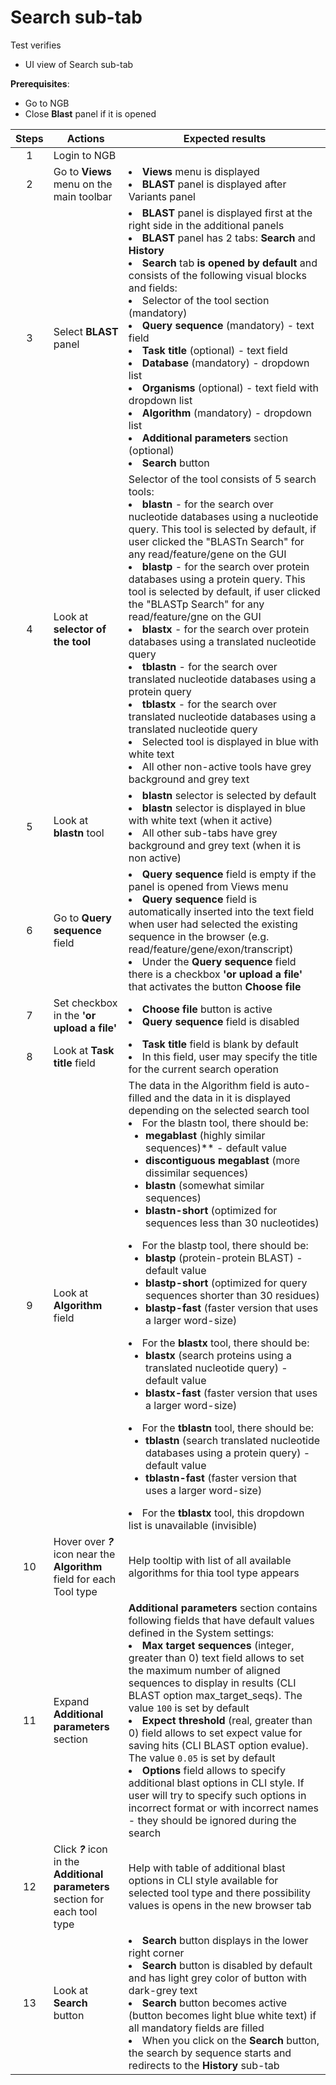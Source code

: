 # Search sub-tab

Test verifies
 - UI view of Search sub-tab
  
**Prerequisites**:
 - Go to NGB
 - Close **Blast** panel if it is opened

| Steps | Actions | Expected results |
| :---: | --- | --- |
| 1 | Login to NGB | |
| 2 | Go to  **Views** menu on the main toolbar| <li> **Views** menu is displayed <li> **BLAST** panel is displayed after Variants panel|
| 3 | Select **BLAST** panel| <li>**BLAST** panel is displayed first at the right side in the additional panels <li> **BLAST** panel has 2 tabs: **Search** and **History**  <li> **Search** tab **is opened by default** and consists of the following visual blocks and fields: <li> Selector of the tool section (mandatory) <li> **Query sequence** (mandatory) - text field <li> **Task title** (optional) - text field <li> **Database** (mandatory) - dropdown list <li> **Organisms** (optional) - text field with dropdown list <li> **Algorithm** (mandatory) - dropdown list <li> **Additional parameters** section (optional)<li> **Search** button  |
| 4 | Look at **selector of the tool**|  Selector of the tool consists of 5 search tools: <li> **blastn** - for the search over nucleotide databases using a nucleotide query. This tool is selected by default, if user clicked the "BLASTn Search" for any read/feature/gene on the GUI <li> **blastp** - for the search over protein databases using a protein query. This tool is selected by default, if user clicked the "BLASTp Search" for any read/feature/gne on the GUI <li> **blastx**  -  for the search over protein databases using a translated nucleotide query <li> **tblastn** - for the search over translated nucleotide databases using a protein query <li> **tblastx** - for the search over translated nucleotide databases using a translated nucleotide query <li> Selected tool is displayed in blue with white text <li> All other non-active tools have grey background and grey text|
| 5 | Look  at **blastn** tool | <li> **blastn** selector is selected by default  <li> **blastn** selector is displayed in blue with white text (when it active) <li> All other sub-tabs have grey background and grey text (when it is non active) |
| 6 | Go to **Query sequence** field | <li> **Query sequence** field is empty if the panel is opened from Views menu <li>**Query sequence** field is automatically inserted into the text field when user had selected the existing sequence in the browser (e.g. read/feature/gene/exon/transcript) <li> Under the **Query sequence** field there is a checkbox **'or upload a file'** that activates the button **Choose file**|
| 7 | Set checkbox in the **'or upload a file'**| <li> **Choose file** button is active <li> **Query sequence** field is disabled| 
| 8 | Look at **Task title** field| <li> **Task title** field is blank by default <li> In this field, user may specify the title for the current search operation|
| 9 | Look at **Algorithm** field  |  The data in the Algorithm field is auto-filled and the data in it is displayed depending on the selected search tool <li> For the blastn tool, there should be:<ul><li> **megablast** (highly similar sequences)** - default value <li> **discontiguous megablast** (more dissimilar sequences) <li> **blastn** (somewhat similar sequences) <li> **blastn-short** (optimized for sequences less than 30 nucleotides) </ul><li> For the blastp tool, there should be: <ul><li> **blastp** (protein-protein BLAST) - default value <li> **blastp-short** (optimized for query sequences shorter than 30 residues) <li> **blastp-fast** (faster version that uses a larger word-size) </ul><li> For the **blastx** tool, there should be: <ul><li> **blastx** (search proteins using a translated nucleotide query) - default value <li> **blastx-fast** (faster version that uses a larger word-size) </ul><li> For the **tblastn** tool, there should be: <ul><li> **tblastn** (search translated nucleotide databases using a protein query) - default value <li> **tblastn-fast** (faster version that uses a larger word-size) </ul><li> For the **tblastx** tool, this dropdown list is unavailable (invisible) |
| 10 | Hover over ***?*** icon near the **Algorithm** field for each Tool type | Help tooltip with list of all available algorithms for thia tool type appears |
| 11 | Expand **Additional parameters** section| **Additional parameters** section contains following fields that have default values defined in the System settings: <li> **Max target sequences** (integer, greater than 0) text field allows to set the maximum number of aligned sequences to display in results (CLI BLAST option max_target_seqs). The value `100` is set by default <li> **Expect threshold** (real, greater than 0) field allows to set expect value for saving hits (CLI BLAST option evalue). The value `0.05` is set by default <li> **Options** field allows to specify additional blast options in CLI style. If user will try to specify such options in incorrect format or with incorrect names - they should be ignored during the search|
| 12 | Click  ***?*** icon in the  **Additional parameters** section for each tool type | Help with table of additional blast options in CLI style available for selected tool type and there possibility values is opens in the new browser tab |
| 13 | Look at **Search** button| <li> **Search** button displays in the lower right corner <li> **Search** button is disabled by default and has light grey color of button with dark-grey text <li> **Search** button becomes active (button becomes light blue white text) if all mandatory fields are filled <li> When you click on the **Search** button, the search by sequence starts and redirects to the **History** sub-tab|